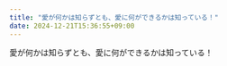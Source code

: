 ```yaml
---
title: "愛が何かは知らずとも、愛に何ができるかは知っている！"
date: 2024-12-21T15:36:55+09:00
---
```

愛が何かは知らずとも、愛に何ができるかは知っている！
